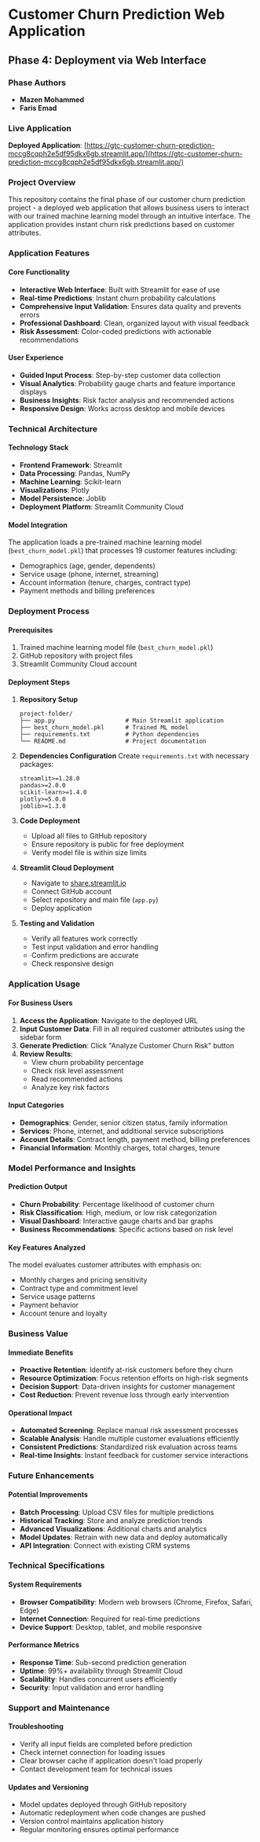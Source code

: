 # Customer Churn Prediction Web Application

## Phase 4: Deployment via Web Interface

### Phase Authors
- **Mazen Mohammed**
- **Faris Emad**

### Live Application
**Deployed Application**: [https://gtc-customer-churn-prediction-mccg8cqph2e5df95dkx6gb.streamlit.app/](https://gtc-customer-churn-prediction-mccg8cqph2e5df95dkx6gb.streamlit.app/)

### Project Overview
This repository contains the final phase of our customer churn prediction project - a deployed web application that allows business users to interact with our trained machine learning model through an intuitive interface. The application provides instant churn risk predictions based on customer attributes.

### Application Features

#### Core Functionality
- **Interactive Web Interface**: Built with Streamlit for ease of use
- **Real-time Predictions**: Instant churn probability calculations
- **Comprehensive Input Validation**: Ensures data quality and prevents errors
- **Professional Dashboard**: Clean, organized layout with visual feedback
- **Risk Assessment**: Color-coded predictions with actionable recommendations

#### User Experience
- **Guided Input Process**: Step-by-step customer data collection
- **Visual Analytics**: Probability gauge charts and feature importance displays
- **Business Insights**: Risk factor analysis and recommended actions
- **Responsive Design**: Works across desktop and mobile devices

### Technical Architecture

#### Technology Stack
- **Frontend Framework**: Streamlit
- **Data Processing**: Pandas, NumPy
- **Machine Learning**: Scikit-learn
- **Visualizations**: Plotly
- **Model Persistence**: Joblib
- **Deployment Platform**: Streamlit Community Cloud

#### Model Integration
The application loads a pre-trained machine learning model (`best_churn_model.pkl`) that processes 19 customer features including:
- Demographics (age, gender, dependents)
- Service usage (phone, internet, streaming)
- Account information (tenure, charges, contract type)
- Payment methods and billing preferences

### Deployment Process

#### Prerequisites
1. Trained machine learning model file (`best_churn_model.pkl`)
2. GitHub repository with project files
3. Streamlit Community Cloud account

#### Deployment Steps

1. **Repository Setup**
   ```
   project-folder/
   ├── app.py                    # Main Streamlit application
   ├── best_churn_model.pkl      # Trained ML model
   ├── requirements.txt          # Python dependencies
   └── README.md                 # Project documentation
   ```

2. **Dependencies Configuration**
   Create `requirements.txt` with necessary packages:
   ```
   streamlit>=1.28.0
   pandas>=2.0.0
   scikit-learn>=1.4.0
   plotly>=5.0.0
   joblib>=1.3.0
   ```

3. **Code Deployment**
   - Upload all files to GitHub repository
   - Ensure repository is public for free deployment
   - Verify model file is within size limits

4. **Streamlit Cloud Deployment**
   - Navigate to [share.streamlit.io](https://share.streamlit.io)
   - Connect GitHub account
   - Select repository and main file (`app.py`)
   - Deploy application

5. **Testing and Validation**
   - Verify all features work correctly
   - Test input validation and error handling
   - Confirm predictions are accurate
   - Check responsive design

### Application Usage

#### For Business Users
1. **Access the Application**: Navigate to the deployed URL
2. **Input Customer Data**: Fill in all required customer attributes using the sidebar form
3. **Generate Prediction**: Click "Analyze Customer Churn Risk" button
4. **Review Results**: 
   - View churn probability percentage
   - Check risk level assessment
   - Read recommended actions
   - Analyze key risk factors

#### Input Categories
- **Demographics**: Gender, senior citizen status, family information
- **Services**: Phone, internet, and additional service subscriptions
- **Account Details**: Contract length, payment method, billing preferences
- **Financial Information**: Monthly charges, total charges, tenure

### Model Performance and Insights

#### Prediction Output
- **Churn Probability**: Percentage likelihood of customer churn
- **Risk Classification**: High, medium, or low risk categorization
- **Visual Dashboard**: Interactive gauge charts and bar graphs
- **Business Recommendations**: Specific actions based on risk level

#### Key Features Analyzed
The model evaluates customer attributes with emphasis on:
- Monthly charges and pricing sensitivity
- Contract type and commitment level
- Service usage patterns
- Payment behavior
- Account tenure and loyalty

### Business Value

#### Immediate Benefits
- **Proactive Retention**: Identify at-risk customers before they churn
- **Resource Optimization**: Focus retention efforts on high-risk segments
- **Decision Support**: Data-driven insights for customer management
- **Cost Reduction**: Prevent revenue loss through early intervention

#### Operational Impact
- **Automated Screening**: Replace manual risk assessment processes
- **Scalable Analysis**: Handle multiple customer evaluations efficiently
- **Consistent Predictions**: Standardized risk evaluation across teams
- **Real-time Insights**: Instant feedback for customer service interactions

### Future Enhancements

#### Potential Improvements
- **Batch Processing**: Upload CSV files for multiple predictions
- **Historical Tracking**: Store and analyze prediction trends
- **Advanced Visualizations**: Additional charts and analytics
- **Model Updates**: Retrain with new data and deploy automatically
- **API Integration**: Connect with existing CRM systems

### Technical Specifications

#### System Requirements
- **Browser Compatibility**: Modern web browsers (Chrome, Firefox, Safari, Edge)
- **Internet Connection**: Required for real-time predictions
- **Device Support**: Desktop, tablet, and mobile responsive

#### Performance Metrics
- **Response Time**: Sub-second prediction generation
- **Uptime**: 99%+ availability through Streamlit Cloud
- **Scalability**: Handles concurrent users efficiently
- **Security**: Input validation and error handling

### Support and Maintenance

#### Troubleshooting
- Verify all input fields are completed before prediction
- Check internet connection for loading issues
- Clear browser cache if application doesn't load properly
- Contact development team for technical issues

#### Updates and Versioning
- Model updates deployed through GitHub repository
- Automatic redeployment when code changes are pushed
- Version control maintains application history
- Regular monitoring ensures optimal performance
